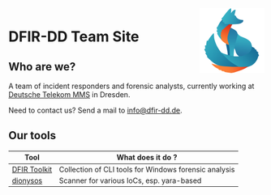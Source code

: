 <img align="right" width="128px" src="https://github.com/dfir-dd/pr/blob/main/images/fox/fuchs_blau_128.png?raw=true">

# DFIR-DD Team Site

## Who are we?

A team of incident responders and forensic analysts, currently working at [Deutsche Telekom MMS](https://www.telekom-mms.com/) in Dresden.

Need to contact us? Send a mail to <info@dfir-dd.de>.

## Our tools

| Tool | What does it do ? |
|-|--|
|[DFIR Toolkit](https://github.com/dfir-dd/dionysos)|Collection of CLI tools for Windows forensic analysis|
|[dionysos](https://github.com/dfir-dd/dionysos)|Scanner for various IoCs, esp. yara-based|